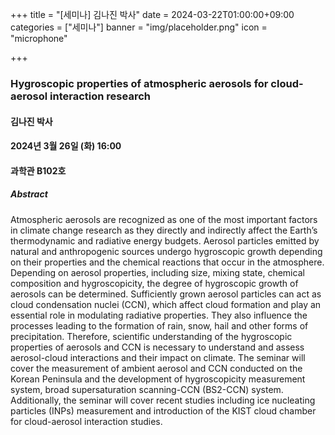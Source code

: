 ﻿+++
title = "[세미나] 김나진 박사"
date = 2024-03-22T01:00:00+09:00
categories = ["세미나"]
banner = "img/placeholder.png"
icon = "microphone"

+++
### Hygroscopic properties of atmospheric aerosols for cloud-aerosol interaction research

#### 김나진 박사

#### 2024년 3월 26일 (화) 16:00

####  과학관 B102호

##### Abstract
Atmospheric aerosols are recognized as one of the most important factors in climate change research as they directly and indirectly affect the Earth’s thermodynamic and radiative energy budgets. Aerosol particles emitted by natural and anthropogenic sources undergo hygroscopic growth depending on their properties and the chemical reactions that occur in the atmosphere. Depending on aerosol
properties, including size, mixing state, chemical composition and hygroscopicity, the degree of hygroscopic growth of aerosols can be determined. Sufficiently grown aerosol particles can act as cloud condensation nuclei (CCN), which affect cloud formation and play an essential role in modulating radiative properties. They also influence the processes leading to the formation of rain, snow, hail and other
 forms of precipitation. Therefore, scientific understanding of the hygroscopic properties of aerosols and CCN is necessary to understand and assess aerosol-cloud interactions and their impact on climate. The seminar will cover the measurement of ambient aerosol and CCN conducted on the Korean Peninsula and the development of hygroscopicity measurement system, broad supersaturation
 scanning-CCN (BS2-CCN) system. Additionally, the seminar will cover recent studies including ice nucleating particles (INPs) measurement and introduction of the KIST cloud chamber for cloud-aerosol interaction studies.